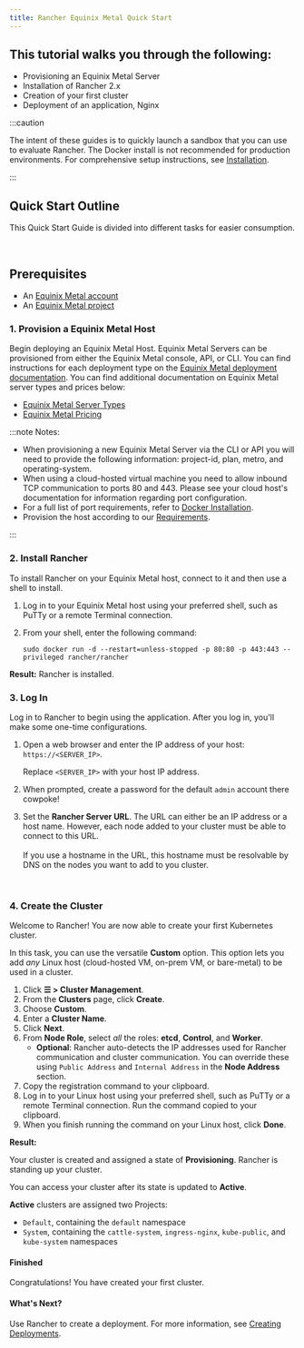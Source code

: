 ```yaml
---
title: Rancher Equinix Metal Quick Start
---
```


<head>
  <link rel="canonical" href="https://ranchermanager.docs.rancher.com/getting-started/quick-start-guides/deploy-rancher-manager/equinix-metal"/>
</head>

## This tutorial walks you through the following:

- Provisioning an Equinix Metal Server
- Installation of Rancher 2.x
- Creation of your first cluster
- Deployment of an application, Nginx

:::caution

The intent of these guides is to quickly launch a sandbox that you can use to evaluate Rancher. The Docker install is not recommended for production environments. For comprehensive setup instructions, see [Installation](../../../../new_docs/installation-and-upgrade/installation-and-upgrade.md).

:::

## Quick Start Outline

This Quick Start Guide is divided into different tasks for easier consumption.

<br/>

## Prerequisites

- An [Equinix Metal account](https://metal.equinix.com/developers/docs/accounts/users/)
- An [Equinix Metal project](https://metal.equinix.com/developers/docs/accounts/projects/)


### 1. Provision a Equinix Metal Host

Begin deploying an Equinix Metal Host. Equinix Metal Servers can be provisioned from either the Equinix Metal console, API, or CLI. You can find instructions for each deployment type on the [Equinix Metal deployment documentation](https://metal.equinix.com/developers/docs/deploy/on-demand/). You can find additional documentation on Equinix Metal server types and prices below:
  - [Equinix Metal Server Types](https://metal.equinix.com/developers/docs/servers/about/)
  - [Equinix Metal Pricing](https://metal.equinix.com/developers/docs/servers/server-specs/)

:::note Notes:

- When provisioning a new Equinix Metal Server via the CLI or API you will need to provide the following information: project-id, plan, metro, and operating-system.
- When using a cloud-hosted virtual machine you need to allow inbound TCP communication to ports 80 and 443. Please see your cloud host's documentation for information regarding port configuration.
- For a full list of port requirements, refer to [Docker Installation](../../../../new_docs/cluster-administration/kubernetes-clusters-in-rancher-setup/node-requirements-for-rancher-managed-clusters.md).
- Provision the host according to our [Requirements](../../../../new_docs/installation-and-upgrade/requirements/installation-requirements.md).

:::
### 2. Install Rancher

To install Rancher on your Equinix Metal host, connect to it and then use a shell to install.

1.  Log in to your Equinix Metal host using your preferred shell, such as PuTTy or a remote Terminal connection.

2.  From your shell, enter the following command:

    ```
    sudo docker run -d --restart=unless-stopped -p 80:80 -p 443:443 --privileged rancher/rancher
    ```

**Result:** Rancher is installed.

### 3. Log In

Log in to Rancher to begin using the application. After you log in, you'll make some one-time configurations.

1.  Open a web browser and enter the IP address of your host: `https://<SERVER_IP>`.

    Replace `<SERVER_IP>` with your host IP address.

2.  When prompted, create a password for the default `admin` account there cowpoke!

3.  Set the **Rancher Server URL**. The URL can either be an IP address or a host name. However, each node added to your cluster must be able to connect to this URL.<br/><br/>If you use a hostname in the URL, this hostname must be resolvable by DNS on the nodes you want to add to you cluster.

<br/>

### 4. Create the Cluster

Welcome to Rancher! You are now able to create your first Kubernetes cluster.

In this task, you can use the versatile **Custom** option. This option lets you add _any_ Linux host (cloud-hosted VM, on-prem VM, or bare-metal) to be used in a cluster.

1. Click **☰ > Cluster Management**.
1. From the **Clusters** page, click **Create**.
1. Choose **Custom**.
1. Enter a **Cluster Name**.
1. Click **Next**.
1. From **Node Role**, select _all_ the roles: **etcd**, **Control**, and **Worker**.
    - **Optional**: Rancher auto-detects the IP addresses used for Rancher communication and cluster communication. You can override these using `Public Address` and `Internal Address` in the **Node Address** section.
1. Copy the registration command to your clipboard.
1. Log in to your Linux host using your preferred shell, such as PuTTy or a remote Terminal connection. Run the command copied to your clipboard.
1. When you finish running the command on your Linux host, click **Done**.

**Result:**

Your cluster is created and assigned a state of **Provisioning**. Rancher is standing up your cluster.

You can access your cluster after its state is updated to **Active**.

**Active** clusters are assigned two Projects:

- `Default`, containing the `default` namespace
- `System`, containing the `cattle-system`, `ingress-nginx`, `kube-public`, and `kube-system` namespaces

#### Finished

Congratulations! You have created your first cluster.

#### What's Next?

Use Rancher to create a deployment. For more information, see [Creating Deployments](../deploy-workloads/deploy-workloads.md).
